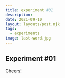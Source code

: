 ```yaml
---
title: experiment #01
description:
date: 2021-09-10
layout: layouts/post.njk
tags:
  - experiments
image: last-word.jpg
---
```

## Experiment #01

Cheers!

